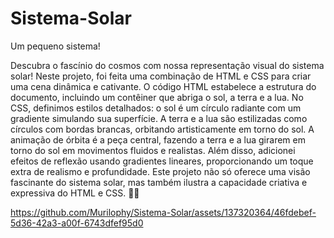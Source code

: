 # Sistema-Solar
Um pequeno sistema!

Descubra o fascínio do cosmos com nossa representação visual do sistema solar! Neste projeto, foi feita uma combinação de HTML e CSS para criar uma cena dinâmica e cativante. 
O código HTML estabelece a estrutura do documento, incluindo um contêiner que abriga o sol, a terra e a lua.
No CSS, definimos estilos detalhados: o sol é um círculo radiante com um gradiente simulando sua superfície. A terra e a lua são estilizadas como círculos com bordas brancas, orbitando artisticamente em torno do sol.
A animação de órbita é a peça central, fazendo a terra e a lua girarem em torno do sol em movimentos fluidos e realistas. Além disso, adicionei efeitos de reflexão usando gradientes lineares, proporcionando um toque extra de realismo e profundidade.
Este projeto não só oferece uma visão fascinante do sistema solar, mas também ilustra a capacidade criativa e expressiva do HTML e CSS. 🌌✨


https://github.com/Murilophy/Sistema-Solar/assets/137320364/46fdebef-5d36-42a3-a00f-6743dfef95d0


